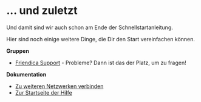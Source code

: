 ... und zuletzt
===============

Und damit sind wir auch schon am Ende der Schnellstartanleitung. 

Hier sind noch einige weitere Dinge, die Dir den Start vereinfachen können. 

**Gruppen**


- <a href="http://helpers.pyxis.uberspace.de/profile/helpers">Friendica Support</a> - Probleme?  Dann ist das der Platz, um zu fragen!

<!--- <a href="https://letstalk.pyxis.uberspace.de/profile/letstalk">Let's Talk</a> eine Gruppe, um Leute und Gruppen mit gleichen Interessen zu finden 

- <a href="http://newzot.hydra.uberspace.de/profile/newzot">Local Friendica</a> eine Seite für lokale Friendica-Gruppen</a> -->


**Dokumentation**

- <a href="help/Connectors">Zu weiteren Netzwerken verbinden</a>
- <a href="help">Zur Startseite der Hilfe</a>


